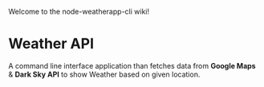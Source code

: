Welcome to the node-weatherapp-cli wiki!

# Weather API
A command line interface application than fetches data from <b>Google Maps</b> & <b>Dark Sky API</b> to show Weather based on given location. 
